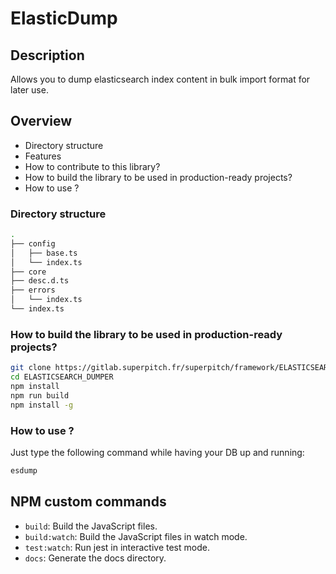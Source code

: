 # ElasticDump

## Description

Allows you to dump elasticsearch index content in bulk import format for later use.

## Overview

* Directory structure
* Features
* How to contribute to this library? 
* How to build the library to be used in production-ready projects?
* How to use ?

### Directory structure 

```bash
.
├── config
│   ├── base.ts
│   └── index.ts
├── core
├── desc.d.ts
├── errors
│   └── index.ts
└── index.ts
```

### How to build the library to be used in production-ready projects?

```bash
git clone https://gitlab.superpitch.fr/superpitch/framework/ELASTICSEARCH-DUMPER.git
cd ELASTICSEARCH_DUMPER
npm install
npm run build
npm install -g
```

### How to use ?

Just type the following command while having your DB up and running: 

```bash
esdump
```

## NPM custom commands

- `build`: Build the JavaScript files. 
- `build:watch`: Build the JavaScript files in watch mode. 
- `test:watch`: Run jest in interactive test mode.
- `docs`: Generate the docs directory.